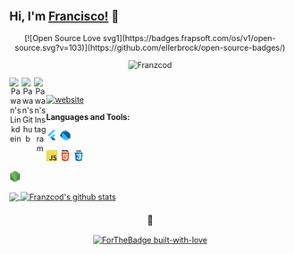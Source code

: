 ## Hi, I'm [Francisco!](https://fpalcios.com.ar) 👋


<div align="center">
[![Open Source Love svg1](https://badges.frapsoft.com/os/v1/open-source.svg?v=103)](https://github.com/ellerbrock/open-source-badges/)

<p > <img src="https://komarev.com/ghpvc/?username=Franzcod&label=Views&color=blue&style=plastic" alt="Franzcod" /> </p>


<a href="www.linkedin.com/in/francisco-palacios1989">
  <img align="left" alt="Pawan's Linkdein" width="22px" src="https://cdn.jsdelivr.net/npm/simple-icons@v3/icons/linkedin.svg" />
</a>
<a href="https://github.com/Franzcod">
  <img align="left" alt="Pawan's Github" width="22px" src="https://cdn.jsdelivr.net/npm/simple-icons@v3/icons/github.svg" />
</a>

<a href="https://instagram.com/palaciosf/">
  <img align="left" alt="Pawan's Instagram" width="22px" src="https://cdn.jsdelivr.net/npm/simple-icons@v3/icons/instagram.svg" />
</a>
</div>

<br/>



[![website](https://img.shields.io/badge/Portfolio_Website-2648ff?style=flat-square&logo=google-chrome)](https://fpalacios.com.ar/)




**Languages and Tools:**  

<code><img height="20" src="https://raw.githubusercontent.com/github/explore/80688e429a7d4ef2fca1e82350fe8e3517d3494d/topics/flutter/flutter.png"></code>
<code><img height="20" src="https://raw.githubusercontent.com/github/explore/80688e429a7d4ef2fca1e82350fe8e3517d3494d/topics/dart/dart.png"></code>

<code><img height="20" src="https://raw.githubusercontent.com/github/explore/80688e429a7d4ef2fca1e82350fe8e3517d3494d/topics/javascript/javascript.png"></code>
<code><img height="20" src="https://raw.githubusercontent.com/github/explore/80688e429a7d4ef2fca1e82350fe8e3517d3494d/topics/html/html.png"></code>
<code><img height="20" src="https://raw.githubusercontent.com/github/explore/80688e429a7d4ef2fca1e82350fe8e3517d3494d/topics/css/css.png"></code>

<code><img height="20" src="https://raw.githubusercontent.com/github/explore/80688e429a7d4ef2fca1e82350fe8e3517d3494d/topics/nodejs/nodejs.png"></code>    

<a href="https://github.com/Franzcod">
  <img align="center" src="https://github-readme-stats.vercel.app/api/top-langs/?username=Franzcod&theme=light&hide_langs_below=1" />
</a>
<a href="https://github.com/Franzcod">
 <img align="center" src="https://github-readme-stats.vercel.app/api?username=Franzcod&show_icons=true&theme=light&line_height=27" alt="Franzcod's github stats"/>
</a>


<div align="center">

### 🐺
[![ForTheBadge built-with-love](http://ForTheBadge.com/images/badges/built-with-love.svg)](https://GitHub.com/Naereen/)

</div>
